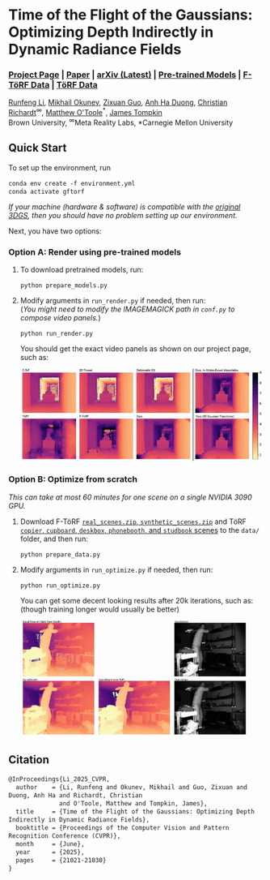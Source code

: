 # Time of the Flight of the Gaussians: Optimizing Depth Indirectly in Dynamic Radiance Fields
### [Project Page](https://visual.cs.brown.edu/gftorf) | [Paper](https://openaccess.thecvf.com/content/CVPR2025/html/Li_Time_of_the_Flight_of_the_Gaussians_Optimizing_Depth_Indirectly_CVPR_2025_paper.html) | [arXiv (Latest)](https://arxiv.org/abs/) | [Pre-trained Models](https://drive.google.com/drive/folders/1MnhnnQfPCUg3YcxX6mUVEy_y9tjKEfcj?usp=sharing) | [F-TöRF Data](https://1drv.ms/f/c/4dd35d8ee847a247/EsiF6mb15ZlKlTZmg8N_OIcBCaQGUmWWVNOldMTaRsQXeQ?e=eIy7Rz) | [TöRF Data](https://drive.google.com/drive/folders/18QsJeCYjqtfYCtduzeDMuulgW6EpF4wO?usp=sharing)
[Runfeng Li](https://ranrandy.github.io), 
[Mikhail Okunev](https://mmehas.github.io),
[Zixuan Guo](https://www.linkedin.com/in/zixuan-g-35a05a1a2),
[Anh Ha Duong](https://www.linkedin.com/in/anh-duong-b88a871b3),
[Christian Richardt](https://richardt.name/)<sup>∞</sup>,
[Matthew O'Toole](https://www.cs.cmu.edu/~motoole2)<sup>*</sup>,
[James Tompkin](www.jamestompkin.com)<br>
Brown University, <sup>∞</sup>Meta Reality Labs, *Carnegie Mellon University

## Quick Start
To set up the environment, run<br>
```
conda env create -f environment.yml
conda activate gftorf
```
*If your machine (hardware & software) is compatible with the [original 3DGS](https://github.com/graphdeco-inria/gaussian-splatting), then you should have no problem setting up our environment.*<br>
<!-- *Instructions on this page have been tested on win10 with an NVIDIA 4060Ti 16GB GPU*<br> -->
Next, you have two options:
### Option A: Render using pre-trained models
1. To download pretrained models, run:
    ```
    python prepare_models.py
    ```
2. Modify arguments in `run_render.py` if needed, then run:
    <br>(*You might need to modify the IMAGEMAGICK path in `conf.py` to compose video panels.*)
    ```
    python run_render.py
    ```
    You should get the exact video panels as shown on our project page, such as:

    <img src="assets/target1_baseline.gif" width="640">

### Option B: Optimize from scratch
*This can take at most 60 minutes for one scene on a single NVIDIA 3090 GPU.*
1. Download F-TöRF [`real_scenes.zip`, `synthetic_scenes.zip`](https://1drv.ms/f/c/4dd35d8ee847a247/EsiF6mb15ZlKlTZmg8N_OIcBCaQGUmWWVNOldMTaRsQXeQ?e=eIy7Rz) and TöRF [`copier`, `cupboard`, `deskbox`, `phonebooth`, and `studbook` scenes](https://drive.google.com/drive/folders/18QsJeCYjqtfYCtduzeDMuulgW6EpF4wO?usp=sharing) to the `data/` folder, and then run:
    ```
    python prepare_data.py
    ```
2. Modify arguments in `run_optimize.py` if needed, then run:
    ```
    python run_optimize.py
    ```
    You can get some decent looking results after 20k iterations, such as:<br> 
    (though training longer would usually be better)

    <img src="assets/baseball_early_sample.gif" width="450">

## Citation
```
@InProceedings{Li_2025_CVPR,
  author    = {Li, Runfeng and Okunev, Mikhail and Guo, Zixuan and Duong, Anh Ha and Richardt, Christian 
              and O'Toole, Matthew and Tompkin, James},
  title     = {Time of the Flight of the Gaussians: Optimizing Depth Indirectly in Dynamic Radiance Fields},
  booktitle = {Proceedings of the Computer Vision and Pattern Recognition Conference (CVPR)},
  month     = {June},
  year      = {2025},
  pages     = {21021-21030}
}
```
